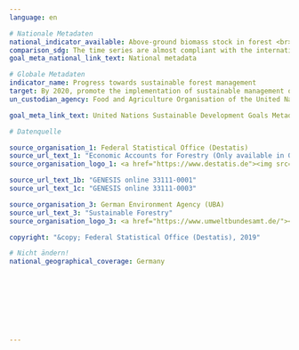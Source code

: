 ```yaml
---
language: en

# Nationale Metadaten
national_indicator_available: Above-ground biomass stock in forest <br> Forest area located within protected areas <br> Forest area net change rate <br> Forest area under an independently verified forest management certification scheme
comparison_sdg: The time series are almost compliant with the international metadata descibtion. Only the sub-indicator "Proportion of forest area under a long-term forest management plan" is not depictable.
goal_meta_national_link_text: National metadata

# Globale Metadaten
indicator_name: Progress towards sustainable forest management
target: By 2020, promote the implementation of sustainable management of all types of forests, halt deforestation, restore degraded forests and substantially increase afforestation and reforestation globally
un_custodian_agency: Food and Agriculture Organisation of the United Nations (FAO)

goal_meta_link_text: United Nations Sustainable Development Goals Metadata

# Datenquelle

source_organisation_1: Federal Statistical Office (Destatis)
source_url_text_1: "Economic Accounts for Forestry (Only available in German)"
source_organisation_logo_1: <a href="https://www.destatis.de"><img src="https://g205sdgs.github.io/sdg-indicators/public/LogosEn/destatis.png" alt="Logo Destatis" /></a>

source_url_text_1b: "GENESIS online 33111-0001"
source_url_text_1c: "GENESIS online 33111-0003"

source_organisation_3: German Environment Agency (UBA)
source_url_text_3: "Sustainable Forestry"
source_organisation_logo_3: <a href="https://www.umweltbundesamt.de/"><img src="https://g205sdgs.github.io/sdg-indicators/public/LogosEn/uba.png" alt="Logo UBA" /></a>

copyright: "&copy; Federal Statistical Office (Destatis), 2019"

# Nicht ändern!
national_geographical_coverage: Germany









---
```

